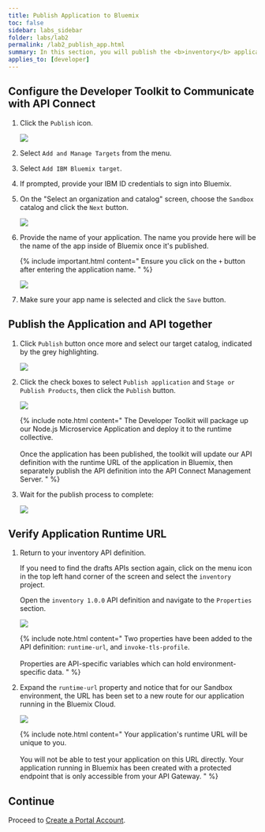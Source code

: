 ```yaml
---
title: Publish Application to Bluemix
toc: false
sidebar: labs_sidebar
folder: labs/lab2
permalink: /lab2_publish_app.html
summary: In this section, you will publish the <b>inventory</b> application to the Bluemix Cloud runtime environment, and also publish the API definition to your API Connect environment for management and enforcement.
applies_to: [developer]
---
```


## Configure the Developer Toolkit to Communicate with API Connect

1.  Click the `Publish` icon.

    ![](./images/labs/lab2/publish.png)

1.  Select `Add and Manage Targets` from the menu.

1.  Select `Add IBM Bluemix target`.

1.  If prompted, provide your IBM ID credentials to sign into Bluemix. 

1.  On the "Select an organization and catalog" screen, choose the `Sandbox` catalog and click the `Next` button.

    ![](./images/labs/lab2/config-target.png)
	
1.  Provide the name of your application. The name you provide here will be the name of the app inside of Bluemix once it's published.

    {% include important.html content="
        Ensure you click on the `+` button after entering the application name.
    " %}

    ![](./images/labs/lab2/app-name.png)

1.  Make sure your app name is selected and click the `Save` button.

## Publish the Application and API together

1.  Click `Publish` button once more and select our target catalog, indicated by the grey highlighting.

    ![](./images/labs/lab2/select-target.png)

1.  Click the check boxes to select `Publish application` and `Stage or Publish Products`, then click the `Publish` button.

    ![](./images/labs/lab2/publish-app-and-product.png)
	
	{% include note.html content="
	    The Developer Toolkit will package up our Node.js Microservice Application and deploy it to the runtime collective.
	    <br/><br/>
	    Once the application has been published, the toolkit will update our API definition with the runtime URL of the application in Bluemix, then separately publish the API definition into the API Connect Management Server.
    " %}

1.  Wait for the publish process to complete:

    ![](./images/labs/lab2/publish-success.png)

## Verify Application Runtime URL

1.  Return to your inventory API definition.

    If you need to find the drafts APIs section again, click on the menu icon in the top left hand corner of the screen and select the `inventory` project.

    Open the `inventory 1.0.0` API definition and navigate to the `Properties` section.

    ![](./images/labs/lab2/api-properties.png)

    {% include note.html content="
        Two properties have been added to the API definition: `runtime-url`, and `invoke-tls-profile`.
        <br/><br/>
        Properties are API-specific variables which can hold environment-specific data.
    " %}

1.  Expand the `runtime-url` property and notice that for our Sandbox environment, the URL has been set to a new route for our application running in the Bluemix Cloud.

    ![](./images/labs/lab2/runtime-url.png)
	
    {% include note.html content="
        Your application's runtime URL will be unique to you.
        <br/><br/>
        You will not be able to test your application on this URL directly. Your application running in Bluemix has been created with a protected endpoint that is only accessible from your API Gateway.
    " %}
    
## Continue

Proceed to [Create a Portal Account](lab2_portal_account.html).